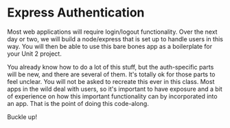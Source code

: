 # Express Authentication

Most web applications will require login/logout functionality. Over the next day or two, we will build a node/express that is set up to handle users in this way. You will then be able to use this bare bones app as a boilerplate for your Unit 2 project.

You already know how to do a lot of this stuff, but the auth-specific parts will be new, and there are several of them. It's totally ok for those parts to feel unclear. You will not be asked to recreate this ever in this class. Most apps in the wild deal with users, so it's important to have exposure and a bit of experience on how this important functionality can by incorporated into an app. That is the point of doing this code-along.

Buckle up!

